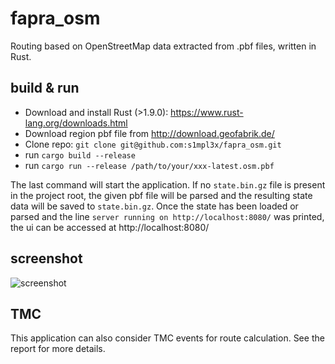 # fapra_osm

Routing based on OpenStreetMap data extracted from .pbf files, written in Rust.

## build & run

* Download and install Rust (>1.9.0): https://www.rust-lang.org/downloads.html
* Download region pbf file from http://download.geofabrik.de/
* Clone repo: `git clone git@github.com:s1mpl3x/fapra_osm.git`
* run `cargo build --release`
* run `cargo run --release /path/to/your/xxx-latest.osm.pbf`

The last command will start the application. If no `state.bin.gz` file is present in the project root, the given pbf file will be parsed and the resulting state data will be saved to `state.bin.gz`.
Once the state has been loaded or parsed and the line `server running on http://localhost:8080/` was printed, the ui can be accessed at http://localhost:8080/

## screenshot

![screenshot](https://i.imgur.com/ZuoCnk1.png)

## TMC

This application can also consider TMC events for route calculation. See the report for more details.
